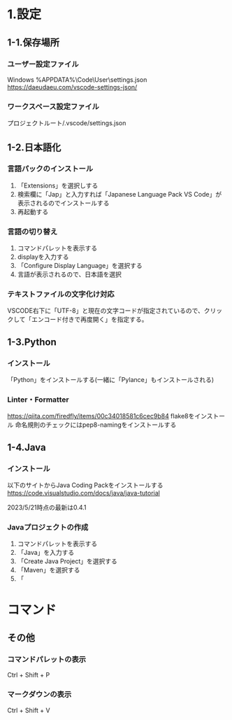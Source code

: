 # 1.設定

## 1-1.保存場所

### ユーザー設定ファイル
Windows %APPDATA%\Code\User\settings.json
https://daeudaeu.com/vscode-settings-json/

### ワークスペース設定ファイル
プロジェクトルート/.vscode/settings.json

## 1-2.日本語化

### 言語パックのインストール

1. 「Extensions」を選択しする
2. 検索欄に「Jap」と入力すれば「Japanese Language Pack VS Code」が表示されるのでインストールする
3. 再起動する

### 言語の切り替え

1. コマンドパレットを表示する
2. displayを入力する
3. 「Configure Display Language」を選択する
4. 言語が表示されるので、日本語を選択

### テキストファイルの文字化け対応
VSCODE右下に「UTF-8」と現在の文字コードが指定されているので、クリックして「エンコード付きで再度開く」を指定する。

## 1-3.Python

### インストール

「Python」をインストールする(一緒に「Pylance」もインストールされる)

### Linter・Formatter
https://qiita.com/firedfly/items/00c34018581c6cec9b84
flake8をインストール
命名規則のチェックにはpep8-namingをインストールする

## 1-4.Java

### インストール

以下のサイトからJava Coding Packをインストールする
https://code.visualstudio.com/docs/java/java-tutorial

2023/5/21時点の最新は0.4.1

### Javaプロジェクトの作成

1. コマンドパレットを表示する
2. 「Java」を入力する
3. 「Create Java Project」を選択する
4. 「Maven」を選択する
5. 「

# コマンド

## その他

### コマンドパレットの表示
Ctrl + Shift + P

### マークダウンの表示
Ctrl + Shift + V

